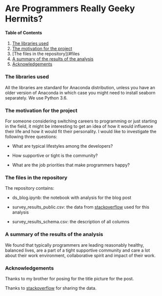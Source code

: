 # Are Programmers Really Geeky Hermits?

#### Table of Contents
1. [The libraries used](#libraries)
2. [The motivation for the project](#motivation)
3. [The files in the repository](#files
3. [A summary of the results of the analysis](#results)
3. [Acknowledgements](#acknowledgements)

### The libraries used
All the libraries are standard for Anaconda distribution, unless you have an older version of Anaconda in which case you might need to install seaborn separately. We use Python 3.6. 

### The motivation for the project

For someone considering switching careers to programming or just starting in the field, it might be interesting to get an idea of how it would influence their life and how it would fit their personality. I would like to investigate the following three questions:

* What are typical lifestyles among the developers?

* How supportive or tight is the community?

* What are the job priorities that make programmers happy?


### The files in the repository 

The repository contains:

* ds_blog.ipynb: the notebook with analysis for the blog post

* survey_results_public.csv: the data from [stackoverflow](https://insights.stackoverflow.com/survey) used for this analysis

* survey_results_schema.csv: the description of all columns

### A summary of the results of the analysis

We found that typically programmers are leading reasonably healthy, balanced lives, are a part of a tight supportive community and care a lot about their work environment, collaborative spirit and impact of their work.

### Acknowledgements
Thanks to my brother for posing for the title picture for the post. 

Thanks to [stackoverflow](https://insights.stackoverflow.com/survey) for sharing the data. 
